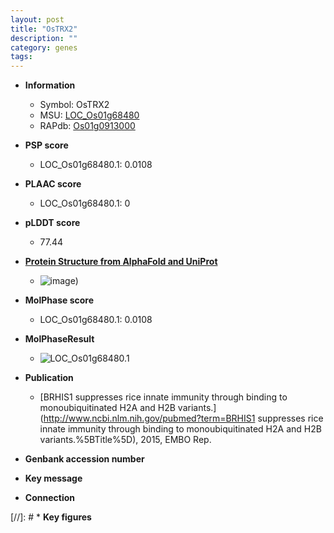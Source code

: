 ```yaml
---
layout: post
title: "OsTRX2"
description: ""
category: genes
tags: 
---
```


* **Information**  
    + Symbol: OsTRX2  
    + MSU: [LOC_Os01g68480](http://rice.plantbiology.msu.edu/cgi-bin/ORF_infopage.cgi?orf=LOC_Os01g68480)  
    + RAPdb: [Os01g0913000](http://rapdb.dna.affrc.go.jp/viewer/gbrowse_details/irgsp1?name=Os01g0913000)  

* **PSP score**  
    + LOC_Os01g68480.1: 0.0108 

* **PLAAC score**  
    + LOC_Os01g68480.1: 0 

* **pLDDT score**
    + 77.44

* **[Protein Structure from AlphaFold and UniProt](https://www.uniprot.org/uniprotkb/Q8S091/entry#structure)**
    + ![image](https://ricepsp.github.io/images/Q8/AF-Q8S091-F1.png))

* **MolPhase score**
    + LOC_Os01g68480.1: 0.0108

* **MolPhaseResult**
    + ![LOC_Os01g68480.1](https://ricepsp.github.io/pictures/LOC_Os01g/LOC_Os01g68480.1.png)

* **Publication**  
    + [BRHIS1 suppresses rice innate immunity through binding to monoubiquitinated H2A and H2B variants.](http://www.ncbi.nlm.nih.gov/pubmed?term=BRHIS1 suppresses rice innate immunity through binding to monoubiquitinated H2A and H2B variants.%5BTitle%5D), 2015, EMBO Rep.

* **Genbank accession number**  

* **Key message**  

* **Connection**  

[//]: # * **Key figures**  


